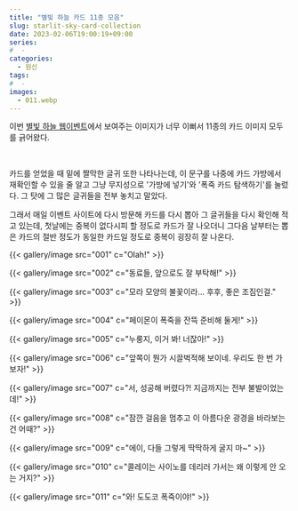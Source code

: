 ```yaml
---
title: "별빛 하늘 카드 11종 모음"
slug: starlit-sky-card-collection
date: 2023-02-06T19:00:19+09:00
series:
#  - 
categories:
  - 원신
tags:
#  - 
images:
  - 011.webp
---
```


이번 [별빛 하늘 웹이벤트](https://act.hoyoverse.com/ys/event/e20230205-firework-xm7wly/index.html)에서 보여주는 이미지가 너무 이뻐서 11종의 카드 이미지 모두를 긁어왔다.

&nbsp;

카드를 얻었을 때 밑에 짤막한 글귀 또한 나타나는데, 이 문구를 나중에 카드 가방에서 재확인할 수 있을 줄 알고 그냥 무지성으로 '가방에 넣기'와 '폭죽 카드 탐색하기'를 눌렀다. 그 탓에 그 많은 글귀들을 전부 놓치고 말았다.

그래서 매일 이벤트 사이트에 다시 방문해 카드를 다시 뽑아 그 글귀들을 다시 확인해 적고 있는데, 첫날에는 중복이 없다시피 할 정도로 카드가 잘 나오더니 그다음 날부터는 뽑은 카드의 절반 정도가 동일한 카드일 정도로 중복이 굉장히 잘 나온다.

{{< gallery/image src="001" c="Olah!" >}}

{{< gallery/image src="002" c="동료들, 앞으로도 잘 부탁해!" >}}

{{< gallery/image src="003" c="모라 모양의 불꽃이라… 후후, 좋은 조짐인걸." >}}

{{< gallery/image src="004" c="페이몬이 폭죽을 잔뜩 준비해 둘게!" >}}

{{< gallery/image src="005" c="누룽지, 이거 봐! 너잖아!" >}}

{{< gallery/image src="006" c="앞쪽이 뭔가 시끌벅적해 보이네. 우리도 한 번 가보자!" >}}

{{< gallery/image src="007" c="서, 성공해 버렸다?! 지금까지는 전부 불발이었는데!" >}}

{{< gallery/image src="008" c="잠깐 걸음을 멈추고 이 아름다운 광경을 바라보는 건 어때?" >}}

{{< gallery/image src="009" c="에이, 다들 그렇게 딱딱하게 굴지 마~" >}}

{{< gallery/image src="010" c="콜레이는 사이노를 데리러 가서는 왜 이렇게 안 오는 거지?" >}}

{{< gallery/image src="011" c="와! 도도코 폭죽이야!" >}}
